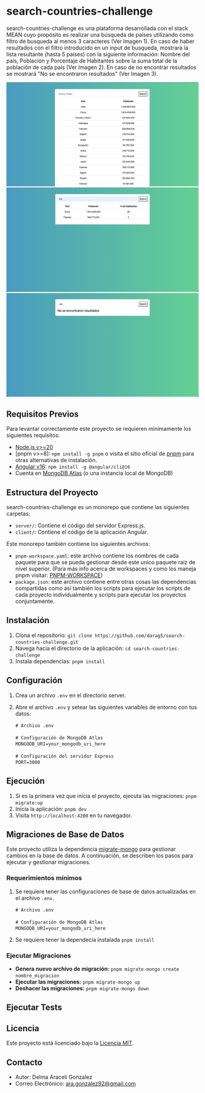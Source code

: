 # search-countries-challenge

search-countries-challenge es una plataforma desarrollada con el stack MEAN cuyo propósito es realizar una búsqueda de países utilizando como filtro de busqueda al menos 3 caracteres (Ver Imagen 1). En caso de haber resultados con el filtro introducido en un input de busqueda, mostrará la lista resultante (hasta 5 países) con la siguiente información: Nombre del país, Población y Porcentaje de Habitantes sobre la suma total de la población de cada país (Ver Imagen 2). En caso de no encontrar resultados se mostrará "No se encontraron resultados" (Ver Imagen 3).

![Imagen 1](./screenshots/all-countries.png)
![Imagen 2](./screenshots/filtered-countries.png)
![Imagen 3](./screenshots/no-results.png)

## Requisitos Previos

Para levantar correctamente este proyecto se requieren minimamente los siguientes requisitos:

- [Node.js v>=20](https://nodejs.org/)
- [pnpm v>=8]: `npm install -g pnpm` o visita el sitio oficial de [pnpm](https://pnpm.io/) para otras alternativas de instalación.
- [Angular v16](https://v16.angular.io/guide/setup-local#install-the-angular-cli): `npm install -g @angular/cli@16`
- Cuenta en [MongoDB Atlas](https://www.mongodb.com/cloud/atlas) (o una instancia local de MongoDB)

## Estructura del Proyecto

search-countries-challenge es un monorepo que contiene las siguientes carpetas:

- `server/`: Contiene el código del servidor Express.js.
- `client/`: Contiene el código de la aplicación Angular.

Este monorepo también contiene los siguientes archivos:

- `pnpm-workspace.yaml`: este archivo contiene los nombres de cada paquete para que se pueda gestionar desde este unico paquete raíz de nivel superior.
  (Para más info acerca de workspaces y como los maneja pnpm visitar: [PNPM-WORKSPACE](https://pnpm.io/es/workspaces))
- `package.json`: este archivo contiene entre otras cosas las dependencias compartidas como así también los scripts para ejecutar los scripts de cada proyecto individualmente y scripts para ejecutar los proyectos conjuntamente.

## Instalación

1. Clona el repositorio: `git clone https://github.com/darag5/search-countries-challenge.git`
2. Navega hacia el directorio de la aplicación: `cd search-countries-challenge`
3. Instala dependencias: `pnpm install`

## Configuración

1. Crea un archivo `.env` en el directorio server.
2. Abre el archivo `.env` y setear las siguientes variables de entorno con tus datos:

   ```env
   # Archivo .env

   # Configuración de MongoDB Atlas
   MONGODB_URI=your_mongodb_uri_here

   # Configuración del servidor Express
   PORT=3000
   ```

## Ejecución

1. Si es la primera vez que inicia el proyecto, ejecuta las migraciones: `pnpm migrate:up`
2. Inicia la aplicación: `pnpm dev`
3. Visita `http://localhost:4200` en tu navegador.

## Migraciones de Base de Datos

Este proyecto utiliza la dependencia [migrate-mongo](https://www.npmjs.com/package/migrate-mongo) para gestionar cambios en la base de datos. A continuación, se describen los pasos para ejecutar y gestionar migraciones.

### Requerimientos mínimos

1. Se requiere tener las configuraciones de base de datos actualizadas en el archivo `.env`.

   ```env
   # Archivo .env

   # Configuración de MongoDB Atlas
   MONGODB_URI=your_mongodb_uri_here

   ```

2. Se requiere tener la dependecia instalada
   `pnpm install`

### Ejecutar Migraciones

- **Genera nuevo archivo de migración:** `pnpm migrate-mongo create nombre_migracion`
- **Ejecutar las migraciones:** `pnpm migrate-mongo up`
- **Deshacer las migraciones:** `pnpm migrate-mongo down`

## Ejecutar Tests

## Licencia

Este proyecto está licenciado bajo la [Licencia MIT](LICENSE).

## Contacto

- Autor: Delma Araceli Gonzalez
- Correo Electrónico: ara.gonzalez92@gmail.com
